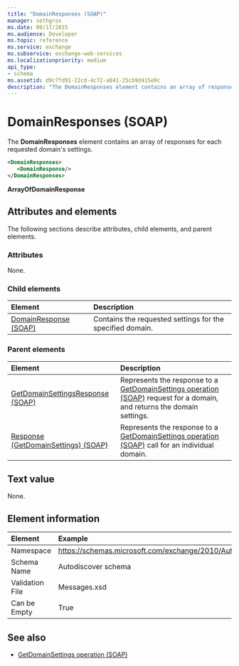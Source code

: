 ```yaml
---
title: "DomainResponses (SOAP)"
manager: sethgros
ms.date: 09/17/2015
ms.audience: Developer
ms.topic: reference
ms.service: exchange
ms.subservice: exchange-web-services
ms.localizationpriority: medium
api_type:
- schema
ms.assetid: d9c7fd91-22cd-4c72-a841-25cb9d415e0c
description: "The DomainResponses element contains an array of responses for each requested domain's settings."
---
```


# DomainResponses (SOAP)

The **DomainResponses** element contains an array of responses for each requested domain's settings. 
  
```XML
<DomainResponses>
   <DomainResponse/>
</DomainResponses>
```

 **ArrayOfDomainResponse**
## Attributes and elements

The following sections describe attributes, child elements, and parent elements.
  
### Attributes

None.
  
### Child elements

|**Element**|**Description**|
|:-----|:-----|
|[DomainResponse (SOAP)](domainresponse-soap.md) <br/> |Contains the requested settings for the specified domain.  <br/> |
   
### Parent elements

|**Element**|**Description**|
|:-----|:-----|
|[GetDomainSettingsResponse (SOAP)](getdomainsettingsresponse-soap.md) <br/> |Represents the response to a [GetDomainSettings operation (SOAP)](getdomainsettings-operation-soap.md) request for a domain, and returns the domain settings.  <br/> |
|[Response (GetDomainSettings) (SOAP)](response-getdomainsettingssoap.md) <br/> |Represents the response to a [GetDomainSettings operation (SOAP)](getdomainsettings-operation-soap.md) call for an individual domain.  <br/> |
   
## Text value

None.
  
## Element information

| Element | Example |
|:-----|:-----|
|Namespace  <br/> |https://schemas.microsoft.com/exchange/2010/Autodiscover  <br/> |
|Schema Name  <br/> |Autodiscover schema  <br/> |
|Validation File  <br/> |Messages.xsd  <br/> |
|Can be Empty  <br/> |True  <br/> |
   
## See also

- [GetDomainSettings operation (SOAP)](getdomainsettings-operation-soap.md)

